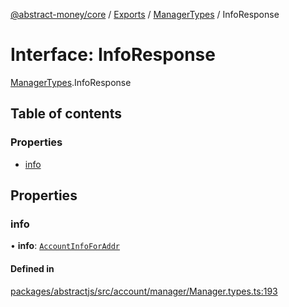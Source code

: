 [@abstract-money/core](../README.md) / [Exports](../modules.md) / [ManagerTypes](../modules/ManagerTypes.md) / InfoResponse

# Interface: InfoResponse

[ManagerTypes](../modules/ManagerTypes.md).InfoResponse

## Table of contents

### Properties

- [info](ManagerTypes.InfoResponse.md#info)

## Properties

### info

• **info**: [`AccountInfoForAddr`](ManagerTypes.AccountInfoForAddr.md)

#### Defined in

[packages/abstractjs/src/account/manager/Manager.types.ts:193](https://github.com/AbstractSDK/frontend/blob/07410073/packages/abstractjs/src/account/manager/Manager.types.ts#L193)
